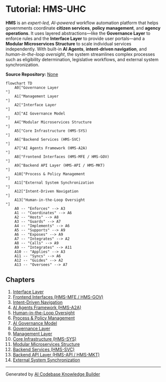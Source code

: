 # Tutorial: HMS-UHC

**HMS** is an *expert-led, AI-powered* workflow automation platform that helps governments coordinate **citizen services**, **policy management**, and **agency operations**. It uses layered abstractions—like the **Governance Layer** to enforce rules and the **Interface Layer** to provide user portals—and a **Modular Microservices Structure** to scale individual services independently. With built-in **AI Agents**, **intent-driven navigation**, and *human-in-the-loop oversight*, the system streamlines complex processes such as eligibility determination, legislative workflows, and external system synchronization.


**Source Repository:** [None](None)

```mermaid
flowchart TD
    A0["Governance Layer
"]
    A1["Management Layer
"]
    A2["Interface Layer
"]
    A3["AI Governance Model
"]
    A4["Modular Microservices Structure
"]
    A5["Core Infrastructure (HMS-SYS)
"]
    A6["Backend Services (HMS-SVC)
"]
    A7["AI Agents Framework (HMS-A2A)
"]
    A8["Frontend Interfaces (HMS-MFE / HMS-GOV)
"]
    A9["Backend API Layer (HMS-API / HMS-MKT)
"]
    A10["Process & Policy Management
"]
    A11["External System Synchronization
"]
    A12["Intent-Driven Navigation
"]
    A13["Human-in-the-Loop Oversight
"]
    A0 -- "Enforces" --> A3
    A1 -- "Coordinates" --> A6
    A2 -- "Hosts" --> A8
    A3 -- "Guards" --> A7
    A4 -- "Implements" --> A6
    A5 -- "Supports" --> A9
    A6 -- "Exposes" --> A9
    A7 -- "Integrates" --> A2
    A8 -- "Calls" --> A9
    A9 -- "Integrates" --> A11
    A10 -- "Applies" --> A3
    A11 -- "Syncs" --> A6
    A12 -- "Guides" --> A2
    A13 -- "Oversees" --> A7
```

## Chapters

1. [Interface Layer
](01_interface_layer_.md)
2. [Frontend Interfaces (HMS-MFE / HMS-GOV)
](02_frontend_interfaces__hms_mfe___hms_gov__.md)
3. [Intent-Driven Navigation
](03_intent_driven_navigation_.md)
4. [AI Agents Framework (HMS-A2A)
](04_ai_agents_framework__hms_a2a__.md)
5. [Human-in-the-Loop Oversight
](05_human_in_the_loop_oversight_.md)
6. [Process & Policy Management
](06_process___policy_management_.md)
7. [AI Governance Model
](07_ai_governance_model_.md)
8. [Governance Layer
](08_governance_layer_.md)
9. [Management Layer
](09_management_layer_.md)
10. [Core Infrastructure (HMS-SYS)
](10_core_infrastructure__hms_sys__.md)
11. [Modular Microservices Structure
](11_modular_microservices_structure_.md)
12. [Backend Services (HMS-SVC)
](12_backend_services__hms_svc__.md)
13. [Backend API Layer (HMS-API / HMS-MKT)
](13_backend_api_layer__hms_api___hms_mkt__.md)
14. [External System Synchronization
](14_external_system_synchronization_.md)


---

Generated by [AI Codebase Knowledge Builder](https://github.com/The-Pocket/Tutorial-Codebase-Knowledge)
